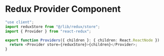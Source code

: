 # Redux Provider Component

```typescript
"use client";
import reduxStore from "@/lib/redux/store";
import { Provider } from "react-redux";

export function Providers({ children }: { children: React.ReactNode }) {
  return <Provider store={reduxStore}>{children}</Provider>;
}
```